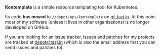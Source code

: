 **Kontemplate** is a simple resource templating tool for Kubernetes.

Its code **has moved** to `//depot/ops/kontemplate` on [git.tazj.in][]. At this
point most of my software (unless it lives in other organisations) is no longer
developed on GitHub.

If you are looking for an issue tracker, issues and patches for my projects are
tracked at [depot@tazj.in][] (which is also the email address that you can send
issues and patches to).

[git.tazj.in]: https://git.tazj.in/tree/ops/kontemplate
[depot@tazj.in]: https://groups.google.com/a/tazj.in/forum/?hl=en#!forum/depot
